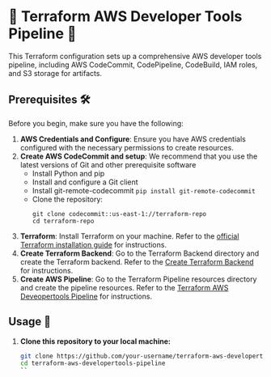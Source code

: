 # 🚀 Terraform AWS Developer Tools Pipeline 🚀

This Terraform configuration sets up a comprehensive AWS developer tools pipeline, including AWS CodeCommit, CodePipeline, CodeBuild, IAM roles, and S3 storage for artifacts.

## Prerequisites 🛠️

Before you begin, make sure you have the following:

1. **AWS Credentials and Configure**: Ensure you have AWS credentials configured with the necessary permissions to create resources.
2. **Create AWS CodeCommit and setup**: We recommend that you use the latest versions of Git and other prerequisite software
   * Install Python and pip
   * Install and configure a Git client
   * Install git-remote-codecommit `pip install git-remote-codecommit`
   * Clone the repository:
     ```
     git clone codecommit::us-east-1://terraform-repo
     cd terraform-repo
     ```
3. **Terraform**: Install Terraform on your machine. Refer to the [official Terraform installation guide](https://learn.hashicorp.com/tutorials/terraform/install-cli) for instructions.
4. **Create Terraform Backend**: Go to the Terraform Backend directory and create the Terraform backend. Refer to the [Create Terraform Backend](./terraform-modules/terraform-aws-backend) for instructions.
5. **Create AWS Pipeline**: Go to the Terraform Pipeline resources directory and create the pipeline resources. Refer to the [Terraform AWS Deveopertools Pipeline](./terraform-modules/terraform-aws-developertools-pipeline) for instructions.

## Usage 🚀

1. **Clone this repository to your local machine:**

   ```bash
   git clone https://github.com/your-username/terraform-aws-developertools-pipeline.git
   cd terraform-aws-developertools-pipeline
   ``
